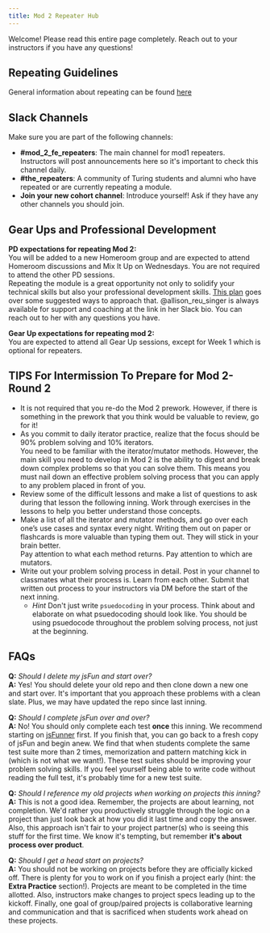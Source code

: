 ```yaml
---
title: Mod 2 Repeater Hub
---
```


Welcome! Please read this entire page completely. Reach out to your instructors if you have any questions!

## Repeating Guidelines
General information about repeating can be found [here](https://frontend.turing.edu/documents/repeat_guidelines_student_2020.pdf)

## Slack Channels
Make sure you are part of the following channels:
* **#mod_2_fe_repeaters**: The main channel for mod1 repeaters. Instructors will post announcements here so it's important to check this channel daily.
* **#the_repeaters**: A community of Turing students and alumni who have repeated or are currently repeating a module.
* **Join your new cohort channel**:  Introduce yourself!  Ask if they have any other channels you should join.

## Gear Ups and Professional Development  
**PD expectations for repeating Mod 2:**  
You will be added to a new Homeroom group and are expected to attend Homeroom discussions and Mix It Up on Wednesdays.  You are not required to attend the other PD sessions.  
Repeating the module is a great opportunity not only to solidify your technical skills but also your professional development skills. [This plan](https://careerdev.turing.edu/module_two/m2_pd_repeat_plan) goes over some suggested ways to approach that.  @allison_reu_singer is always available for support and coaching at the link in her Slack bio. You can reach out to her with any questions you have.  

**Gear Up expectations for repeating mod 2:**  
You are expected to attend all Gear Up sessions, except for Week 1 which is optional for repeaters.   

## TIPS For Intermission To Prepare for Mod 2-Round 2  

- It is not required that you re-do the Mod 2 prework. However, if there is something in the prework that you think would be valuable to review, go for it!
- As you commit to daily iterator practice, realize that the focus should be 90% problem solving and 10% iterators.  
  You need to be familiar with the iterator/mutator methods.  However, the main skill you need to develop in Mod 2 is the ability to digest and break down complex problems so that you can solve them.  This means you must nail down an effective problem solving process that you can apply to any problem placed in front of you.  
- Review some of the difficult lessons and make a list of questions to ask during that lesson the following inning.  Work through exercises in the lessons to help you better understand those concepts.
- Make a list of all the iterator and mutator methods, and go over each one’s use cases and syntax every night.  Writing them out on paper or flashcards is more valuable than typing them out. They will stick in your brain better.  
  Pay attention to what each method returns.  Pay attention to which are mutators.
- Write out your problem solving process in detail.  Post in your channel to classmates what their process is.  Learn from each other.  Submit that written out process to your instructors via DM before the start of the next inning.  
    - *Hint*  Don't just write `psuedocoding` in your process.  Think about and elaborate on what psuedocoding should look like.  You should be using psuedocode throughout the problem solving process, not just at the beginning.  

## FAQs

**Q:** *Should I delete my jsFun and start over?*  
**A:** Yes! You should delete your old  repo and then clone down a new one and start over. It's important that you approach these problems with a clean slate. Plus, we may have updated the repo since last inning.  

**Q:** *Should I complete jsFun over and over?*  
**A:** No! You should only complete each test **once** this inning.
We recommend starting on [jsFunner](https://github.com/turingschool-examples/jsFunner) first. If you finish that, you can go back to a fresh copy of jsFun and begin anew.
We find that when students complete the same test suite more than 2 times, memorization and pattern matching kick in (which is not what we want!). These test suites should be improving your problem solving skills. If you feel yourself being able to write code without reading the full test, it's probably time for a new test suite.  

**Q:** *Should I reference my old projects when working on projects this inning?*  
**A:** This is not a good idea. Remember, the projects are about learning, not completion. We'd rather you productively struggle through the logic on a project than just look back at how you did it last time and copy the answer. Also, this approach isn't fair to your project partner(s) who is seeing this stuff for the first time. We know it's tempting, but remember **it's about process over product**.  

**Q:** *Should I get a head start on projects?*  
**A:** You should not be working on projects before they are officially kicked off. There is plenty for you to work on if you finish a project early (hint: the **Extra Practice** section!). Projects are meant to be completed in the time allotted. Also, instructors make changes to project specs leading up to the kickoff. Finally, one goal of group/paired projects is collaborative learning and communication and that is sacrificed when students work ahead on these projects.
